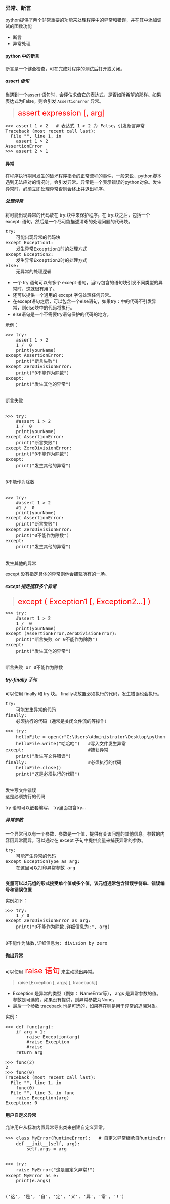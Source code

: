 
### 异常、断言

python提供了两个非常重要的功能来处理程序中的异常和错误，并在其中添加调试的函数功能

- 断言
- 异常处理



#### python 中的断言

断言是一个健全检查，可在完成对程序的测试后打开或关闭。

##### assert 语句

当遇到一个assert 语句时，会评估求值它的表达式，是否如所希望的那样。如果表达式为False，则会引发 ```AssertionError``` 异常。

><font color=red size =5>assert expression [, arg]</font>

<pre>
>>> assert 1 > 2   # 表达式 1 > 2 为 False，引发断言异常
Traceback (most recent call last):
  File "<pyshell#32>", line 1, in <module>
    assert 1 > 2
AssertionError
>>> assert 2 > 1
</pre>



#### 异常

在程序执行期间发生的破坏程序指令的正常流程的事件，一般来说，python脚本遇到无法应对的情况时，会引发异常。异常是一个表示错误的python对象。发生异常时，必须立即处理异常否则会终止并退出程序。

##### 处理异常

将可能出现异常的代码放在 try:块中来保护程序。在 try:块之后，包括一个 except: 语句，然后是一个尽可能描述清晰的处理问题的代码块。

<pre>
try:
    可能出现异常的代码块
except Exception1:
    发生异常Exception1时的处理方式
except Exception2:
    发生异常Exception2时的处理方式
else:
    无异常的处理逻辑
</pre>


- 一个 try 语句可以有多个 except 语句，当try包含的语句块引发不同类型的异常时，这就很有用了。
- 还可以提供一个通用的 except 字句处理任何异常。
- 在except语句之后，可以包含一个else语句，如果try：中的代码不引发异常，则else块中的代码将执行。
- else语句是一个不需要try语句保护的代码的地方。

示例：
<pre>
>>> try:
	assert 1 > 2
	1 /  0
	print(yourName)
except AssertionError:
    print("断言失败")
except ZeroDivisionError:
    print("0不能作为除数")
except:
    print("发生其他的异常")

    
断言失败


>>> try:
	#assert 1 > 2
	1 /  0
	print(yourName)
except AssertionError:
    print("断言失败")
except ZeroDivisionError:
    print("0不能作为除数")
except:
    print("发生其他的异常")

    
0不能作为除数


>>> try:
	#assert 1 > 2
	#1 /  0
	print(yourName)
except AssertionError:
    print("断言失败")
except ZeroDivisionError:
    print("0不能作为除数")
except:
    print("发生其他的异常")

    
发生其他的异常
</pre>


except 没有指定具体的异常则他会捕获所有的一场。



##### except 指定捕获多个异常

><font color=red size =5>except ( Exception1 [, Exception2...] )</font>

<pre>
>>> try:
	#assert 1 > 2
	1 /  0
	print(yourName)
except (AssertionError,ZeroDivisionError):
    print("断言失败 or 0不能作为除数")
except:
    print("发生其他的异常")

    
断言失败 or 0不能作为除数
</pre>

##### try-finally 子句

可以使用 finally 和 try 块。  finally块放置必须执行的代码，发生错误也会执行。

<pre>
try:
    可能发生异常的代码
finally:
    必须执行的代码（通常是关闭文件流的等操作）
</pre>


<pre>
>>> try:
	helloFile = open(r"C:\Users\Administrator\Desktop\python\pythonNote\hello.txt")   #只读模式打开文件
	helloFile.write("哈哈哈")   #写入文件发生异常
except:                        #捕获异常
	print("发生写文件错误")   
finally:                       #必须执行的代码
	helloFile.close()
	print("这是必须执行的代码")

	
发生写文件错误
这是必须执行的代码
</pre>

try 语句可以嵌套编写，  try里面包含try...



##### 异常参数
 一个异常可以有一个参数，参数是一个值，提供有关该问题的其他信息。参数的内容因异常而异。可以通过在 except 子句中提供变量来捕获异常的参数。

<pre>
try:
    可能产生异常的代码
except ExceptionType as arg:
    在这里可以打印异常参数 arg
    
</pre>

**变量可以以元组的形式接受单个值或多个值，该元组通常包含错误字符串、错误编号和错误位置**

实例如下：

<pre>
>>> try:
	1 / 0
except ZeroDivisionError as arg:
	print("0不能作为除数,详细信息为:", arg)

	
0不能作为除数,详细信息为: division by zero
</pre>



#### 抛出异常

可以使用<font color=red size =5> raise 语句</font> 来主动抛出异常。

>raise [Exception [, args] [, traceback]]
 
- Exception 是异常的类型（例如： NameError等）， args 是异常参数的值。 参数是可选的，如果没有提供，则异常参数为None。
- 最后一个参数 traceback 也是可选的，如果存在则是用于异常的追溯对象。

实例：
<pre>
>>> def func(arg):
	if arg < 1:
	    raise Exception(arg)
        #raise Exception
        #raise
	return arg

>>> func(2)
2
>>> func(0)
Traceback (most recent call last):
  File "<pyshell#278>", line 1, in <module>
    func(0)
  File "<pyshell#276>", line 3, in func
    raise Exception(arg)
Exception: 0
</pre>

#### 用户自定义异常

允许用户从标准内置异常导出类来创建自定义异常。


<pre>
>>> class MyError(RuntimeError):   # 自定义异常继承自RuntimeError
    def __init__(self, arg):
        self.args = arg

        
>>> try:
    raise MyError("这是自定义异常!")
except MyError as e:
    print(e.args)

    
('这', '是', '自', '定', '义', '异', '常', '!')
</pre>

